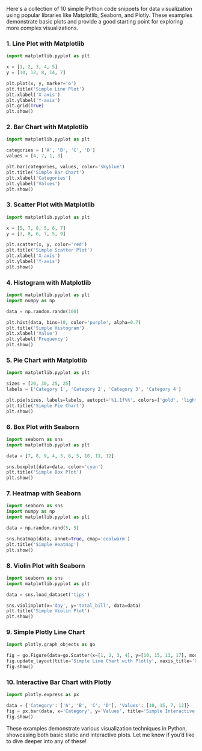Here's a collection of 10 simple Python code snippets for data visualization using popular libraries like Matplotlib, Seaborn, and Plotly. These examples demonstrate basic plots and provide a good starting point for exploring more complex visualizations.

### 1. Line Plot with Matplotlib
```python
import matplotlib.pyplot as plt

x = [1, 2, 3, 4, 5]
y = [10, 12, 8, 14, 7]

plt.plot(x, y, marker='o')
plt.title('Simple Line Plot')
plt.xlabel('X-axis')
plt.ylabel('Y-axis')
plt.grid(True)
plt.show()
```

### 2. Bar Chart with Matplotlib
```python
import matplotlib.pyplot as plt

categories = ['A', 'B', 'C', 'D']
values = [4, 7, 1, 8]

plt.bar(categories, values, color='skyblue')
plt.title('Simple Bar Chart')
plt.xlabel('Categories')
plt.ylabel('Values')
plt.show()
```

### 3. Scatter Plot with Matplotlib
```python
import matplotlib.pyplot as plt

x = [5, 7, 8, 5, 6, 7]
y = [3, 8, 6, 7, 5, 9]

plt.scatter(x, y, color='red')
plt.title('Simple Scatter Plot')
plt.xlabel('X-axis')
plt.ylabel('Y-axis')
plt.show()
```

### 4. Histogram with Matplotlib
```python
import matplotlib.pyplot as plt
import numpy as np

data = np.random.randn(100)

plt.hist(data, bins=10, color='purple', alpha=0.7)
plt.title('Simple Histogram')
plt.xlabel('Value')
plt.ylabel('Frequency')
plt.show()
```

### 5. Pie Chart with Matplotlib
```python
import matplotlib.pyplot as plt

sizes = [20, 30, 25, 25]
labels = ['Category 1', 'Category 2', 'Category 3', 'Category 4']

plt.pie(sizes, labels=labels, autopct='%1.1f%%', colors=['gold', 'lightcoral', 'lightskyblue', 'yellowgreen'])
plt.title('Simple Pie Chart')
plt.show()
```

### 6. Box Plot with Seaborn
```python
import seaborn as sns
import matplotlib.pyplot as plt

data = [7, 8, 9, 4, 3, 6, 5, 10, 11, 12]

sns.boxplot(data=data, color='cyan')
plt.title('Simple Box Plot')
plt.show()
```

### 7. Heatmap with Seaborn
```python
import seaborn as sns
import numpy as np
import matplotlib.pyplot as plt

data = np.random.rand(5, 5)

sns.heatmap(data, annot=True, cmap='coolwarm')
plt.title('Simple Heatmap')
plt.show()
```

### 8. Violin Plot with Seaborn
```python
import seaborn as sns
import matplotlib.pyplot as plt

data = sns.load_dataset('tips')

sns.violinplot(x='day', y='total_bill', data=data)
plt.title('Simple Violin Plot')
plt.show()
```

### 9. Simple Plotly Line Chart
```python
import plotly.graph_objects as go

fig = go.Figure(data=go.Scatter(x=[1, 2, 3, 4], y=[10, 15, 13, 17], mode='lines+markers'))
fig.update_layout(title='Simple Line Chart with Plotly', xaxis_title='X-axis', yaxis_title='Y-axis')
fig.show()
```

### 10. Interactive Bar Chart with Plotly
```python
import plotly.express as px

data = {'Category': ['A', 'B', 'C', 'D'], 'Values': [10, 15, 7, 12]}
fig = px.bar(data, x='Category', y='Values', title='Simple Interactive Bar Chart')
fig.show()
```

These examples demonstrate various visualization techniques in Python, showcasing both basic static and interactive plots. Let me know if you’d like to dive deeper into any of these!
